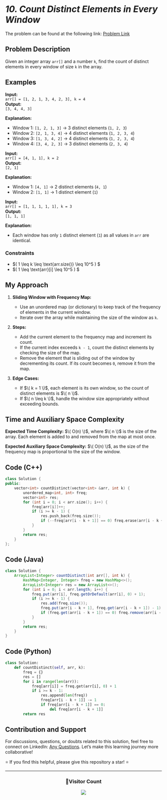 # *10. Count Distinct Elements in Every Window*

The problem can be found at the following link: [Problem Link](https://www.geeksforgeeks.org/problems/count-distinct-elements-in-every-window/1)

## **Problem Description**

Given an integer array `arr[]` and a number `k`, find the count of distinct elements in every window of size `k` in the array.

## **Examples**

**Input:**  
`arr[] = [1, 2, 1, 3, 4, 2, 3], k = 4`  
**Output:**  
`[3, 4, 4, 3]`  

**Explanation:**  
- Window 1: `[1, 2, 1, 3]` → 3 distinct elements (`1, 2, 3`)  
- Window 2: `[2, 1, 3, 4]` → 4 distinct elements (`1, 2, 3, 4`)  
- Window 3: `[1, 3, 4, 2]` → 4 distinct elements (`1, 2, 3, 4`)  
- Window 4: `[3, 4, 2, 3]` → 3 distinct elements (`2, 3, 4`)  



**Input:**  
`arr[] = [4, 1, 1], k = 2`  
**Output:**  
`[2, 1]`  

**Explanation:**  
- Window 1: `[4, 1]` → 2 distinct elements (`4, 1`)  
- Window 2: `[1, 1]` → 1 distinct element (`1`)  



**Input:**  
`arr[] = [1, 1, 1, 1, 1], k = 3`  
**Output:**  
`[1, 1, 1]`  

**Explanation:**  
- Each window has only `1` distinct element (`1`) as all values in `arr` are identical.  



### **Constraints**

- $\( 1 \leq k \leq \text{arr.size()} \leq 10^5 \) $ 
- $\( 1 \leq \text{arr}[i] \leq 10^5 \) $



## **My Approach**

1. **Sliding Window with Frequency Map:**  
   - Use an unordered map (or dictionary) to keep track of the frequency of elements in the current window.  
   - Iterate over the array while maintaining the size of the window as `k`.  

2. **Steps:**  
   - Add the current element to the frequency map and increment its count.  
   - If the current index exceeds `k - 1`, count the distinct elements by checking the size of the map.  
   - Remove the element that is sliding out of the window by decrementing its count. If its count becomes `0`, remove it from the map.  

3. **Edge Cases:**  
   - If $\( k = 1 \)$, each element is its own window, so the count of distinct elements is $\( n \)$.  
   - If $\( n \leq k \)$, handle the window size appropriately without exceeding bounds.  



## **Time and Auxiliary Space Complexity**

**Expected Time Complexity:** $\( O(n) \)$, where $\( n \)$ is the size of the array. Each element is added to and removed from the map at most once.  

**Expected Auxiliary Space Complexity:** $\( O(n) \)$, as the size of the frequency map is proportional to the size of the window.  



## Code (C++)

```cpp
class Solution {
public:
    vector<int> countDistinct(vector<int> &arr, int k) {
        unordered_map<int, int> freq;
        vector<int> res;
        for (int i = 0; i < arr.size(); i++) {
            freq[arr[i]]++;
            if (i >= k - 1) {
                res.push_back(freq.size());
                if (--freq[arr[i - k + 1]] == 0) freq.erase(arr[i - k + 1]);
            }
        }
        return res;
    }
};
```


## Code (Java)

```java
class Solution {
    ArrayList<Integer> countDistinct(int arr[], int k) {
        HashMap<Integer, Integer> freq = new HashMap<>();
        ArrayList<Integer> res = new ArrayList<>();
        for (int i = 0; i < arr.length; i++) {
            freq.put(arr[i], freq.getOrDefault(arr[i], 0) + 1);
            if (i >= k - 1) {
                res.add(freq.size());
                freq.put(arr[i - k + 1], freq.get(arr[i - k + 1]) - 1);
                if (freq.get(arr[i - k + 1]) == 0) freq.remove(arr[i - k + 1]);
            }
        }
        return res;
    }
}
```


## Code (Python)

```python
class Solution:
    def countDistinct(self, arr, k):
        freq = {}
        res = []
        for i in range(len(arr)):
            freq[arr[i]] = freq.get(arr[i], 0) + 1
            if i >= k - 1:
                res.append(len(freq))
                freq[arr[i - k + 1]] -= 1
                if freq[arr[i - k + 1]] == 0:
                    del freq[arr[i - k + 1]]
        return res
```



## **Contribution and Support**

For discussions, questions, or doubts related to this solution, feel free to connect on LinkedIn: [Any Questions](https://www.linkedin.com/in/het-patel-8b110525a/). Let’s make this learning journey more collaborative!

⭐ If you find this helpful, please give this repository a star! ⭐

---

<div align="center">
  <h3><b>📍Visitor Count</b></h3>
</div>

<p align="center">
  <img src="https://profile-counter.glitch.me/Hunterdii/count.svg" />
</p>
